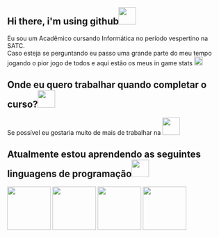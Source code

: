 <h2> Hi there, i'm using github<img src=https://media.tenor.com/DpJdyKQKgYkAAAAi/cat-jump.gif width="40" /></h2>
<p>Eu sou um Acadêmico cursando Informática no período vespertino na SATC.<br>
Caso esteja se perguntando eu passo uma grande parte do meu tempo jogando o pior jogo de todos e aqui estão os meus in game stats
<a href="https://masterychart.com/profile/br/Pedro+Pavei-Ado" target="_blank"><img loading="lazy" src="https://upload.wikimedia.org/wikipedia/commons/thumb/2/2a/LoL_icon.svg/1200px-LoL_icon.svg.png"width="20" target="_blank"></a></p>

<h2>Onde eu quero trabalhar quando completar o curso?<img src=https://media.tenor.com/NQfq1liFH-8AAAAd/byuntear-sad.gif width="40"></h2>
  
<p>Se possível eu gostaria muito de mais de trabalhar na <a href="https://www.instagram.com/emasoftware" target="_blank"><img loading="lazy" src="https://static.wixstatic.com/media/8de8c4_d6b034a4948a42ea813f0d4399e6c167~mv2.png"width="40" target="_blank"></a> </p>

<h2>Atualmente estou aprendendo as seguintes linguagens de programação<img src=https://media.tenor.com/PS6medrGxqwAAAAd/cat-kiss.gif width="40"></h2>
  
<p><img src="https://cdn.jsdelivr.net/gh/devicons/devicon/icons/python/python-original.svg"width="100" />
    <img src="https://cdn.jsdelivr.net/gh/devicons/devicon/icons/c/c-original.svg"width="100" />
    <img src="https://cdn.jsdelivr.net/gh/devicons/devicon/icons/csharp/csharp-original.svg"width="100" />
    <img src="https://cdn.jsdelivr.net/gh/devicons/devicon/icons/html5/html5-original.svg"width="100" />

</p>


